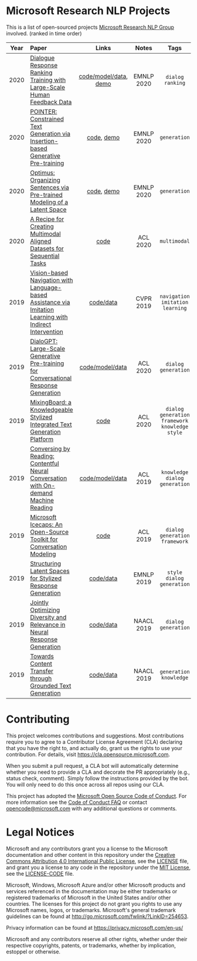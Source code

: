 # Microsoft Research NLP Projects

This is a list of open-sourced projects [Microsoft Research NLP Group](https://www.microsoft.com/en-us/research/group/natural-language-processing) involved. (ranked in time order)

| Year | Paper    | Links | Notes | Tags |
|:-----------: | :------------- | :-----------: | :-----------: |:-----------: |
| 2020 | [Dialogue Response Ranking Training with Large-Scale Human Feedback Data](https://arxiv.org/abs/2009.06978) | [code/model/data](https://github.com/golsun/DialogRPT), [demo](https://colab.research.google.com/drive/1jQXzTYsgdZIQjJKrX4g3CP0_PGCeVU3C?usp=sharing) | EMNLP 2020 | `dialog` `ranking`|
| 2020 | [POINTER: Constrained Text Generation via Insertion-based Generative Pre-training](https://arxiv.org/abs/2005.00558) | [code](https://github.com/dreasysnail/POINTER), [demo](http://52.247.25.3:8900/) | EMNLP 2020 | `generation` |
| 2020 | [Optimus: Organizing Sentences via Pre-trained Modeling of a Latent Space](https://arxiv.org/abs/2004.04092) | [code](https://github.com/ChunyuanLI/Optimus), [demo](http://40.71.23.172:8899/) | EMNLP 2020 | `generation` |
| 2020 | [A Recipe for Creating Multimodal Aligned Datasets for Sequential Tasks](https://arxiv.org/pdf/2005.09606.pdf) | [code](https://github.com/microsoft/multimodal-aligned-recipe-corpus) | ACL 2020 | `multimodal` |
| 2019 | [Vision-based Navigation with Language-based Assistance via Imitation Learning with Indirect Intervention](https://arxiv.org/abs/1812.04155)| [code/data](https://github.com/debadeepta/vnla) | CVPR 2019 | `navigation` `imitation learning` |
| 2019 | [DialoGPT: Large-Scale Generative Pre-training for Conversational Response Generation](https://arxiv.org/abs/1911.00536) | [code/model/data](https://github.com/microsoft/DialoGPT) | ACL 2020 | `dialog` `generation`|
| 2019 | [MixingBoard: a Knowledgeable Stylized Integrated Text Generation Platform](https://arxiv.org/abs/2005.08365) | [code](https://github.com/microsoft/MixingBoard) | ACL 2020 | `dialog` `generation` `framework` `knowledge` `style` |
| 2019 | [Conversing by Reading: Contentful Neural Conversation with On-demand Machine Reading](https://www.aclweb.org/anthology/P19-1539/) | [code/model/data](https://github.com/qkaren/converse_reading_cmr) | ACL 2019 | `knowledge` `dialog` `generation`  |
| 2019 | [Microsoft Icecaps: An Open-Source Toolkit for Conversation Modeling](https://www.aclweb.org/anthology/P19-3021.pdf) | [code](https://github.com/microsoft/icecaps) | ACL 2019 | `dialog` `generation` `framework` |
| 2019 | [Structuring Latent Spaces for Stylized Response Generation](https://arxiv.org/abs/1909.05361) | [code/data](https://github.com/golsun/StyleFusion) | EMNLP 2019 | `style` `dialog` `generation` |
| 2019 | [Jointly Optimizing Diversity and Relevance in Neural Response Generation](https://arxiv.org/abs/1902.11205) | [code/data](https://github.com/golsun/SpaceFusion) | NAACL 2019 | `dialog` `generation` |
| 2019 | [Towards Content Transfer through Grounded Text Generation](https://arxiv.org/abs/1905.05293) | [code/data](https://github.com/shrimai/Towards-Content-Transfer-through-Grounded-Text-Generation) | NAACL 2019 | `generation` `knowledge`|

# Contributing

This project welcomes contributions and suggestions.  Most contributions require you to agree to a
Contributor License Agreement (CLA) declaring that you have the right to, and actually do, grant us
the rights to use your contribution. For details, visit https://cla.opensource.microsoft.com.

When you submit a pull request, a CLA bot will automatically determine whether you need to provide
a CLA and decorate the PR appropriately (e.g., status check, comment). Simply follow the instructions
provided by the bot. You will only need to do this once across all repos using our CLA.

This project has adopted the [Microsoft Open Source Code of Conduct](https://opensource.microsoft.com/codeofconduct/).
For more information see the [Code of Conduct FAQ](https://opensource.microsoft.com/codeofconduct/faq/) or
contact [opencode@microsoft.com](mailto:opencode@microsoft.com) with any additional questions or comments.

# Legal Notices

Microsoft and any contributors grant you a license to the Microsoft documentation and other content
in this repository under the [Creative Commons Attribution 4.0 International Public License](https://creativecommons.org/licenses/by/4.0/legalcode),
see the [LICENSE](LICENSE) file, and grant you a license to any code in the repository under the [MIT License](https://opensource.org/licenses/MIT), see the
[LICENSE-CODE](LICENSE-CODE) file.

Microsoft, Windows, Microsoft Azure and/or other Microsoft products and services referenced in the documentation
may be either trademarks or registered trademarks of Microsoft in the United States and/or other countries.
The licenses for this project do not grant you rights to use any Microsoft names, logos, or trademarks.
Microsoft's general trademark guidelines can be found at http://go.microsoft.com/fwlink/?LinkID=254653.

Privacy information can be found at https://privacy.microsoft.com/en-us/

Microsoft and any contributors reserve all other rights, whether under their respective copyrights, patents,
or trademarks, whether by implication, estoppel or otherwise.
